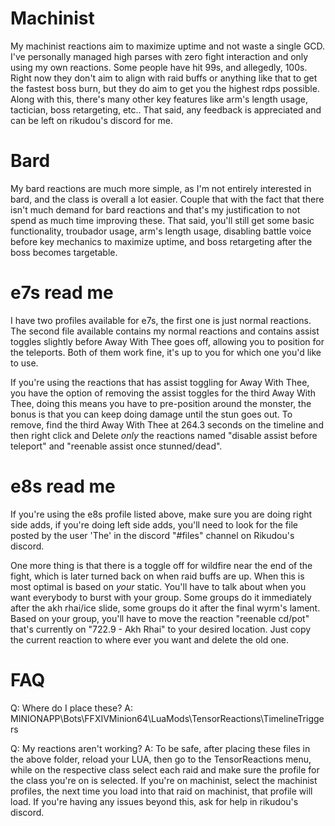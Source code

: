 # Machinist
My machinist reactions aim to maximize uptime and not waste a single GCD. I've personally managed high parses with zero fight interaction and only using my own reactions. Some people have hit 99s, and allegedly, 100s. Right now they don't aim to align with raid buffs or anything like that to get the fastest boss burn, but they do aim to get you the highest rdps possible. Along with this, there's many other key features like arm's length usage, tactician, boss retargeting, etc.. That said, any feedback is appreciated and can be left on rikudou's discord for me. 

# Bard
My bard reactions are much more simple, as I'm not entirely interested in bard, and the class is overall a lot easier. Couple that with the fact that there isn't much demand for bard reactions and that's my justification to not spend as much time improving these. That said, you'll still get some basic functionality, troubador usage, arm's length usage, disabling battle voice before key mechanics to maximize uptime, and boss retargeting after the boss becomes targetable. 

# e7s read me
I have two profiles available for e7s, the first one is just normal reactions. The second file available contains my normal reactions and contains assist toggles slightly before Away With Thee goes off, allowing you to position for the teleports. Both of them work fine, it's up to you for which one you'd like to use.

If you're using the reactions that has assist toggling for Away With Thee, you have the option of removing the assist toggles for the third Away With Thee, doing this means you have to pre-position around the monster, the bonus is that you can keep doing damage until the stun goes out. To remove, find the third Away With Thee at 264.3 seconds on the timeline and then right click and Delete *only* the reactions named "disable assist before teleport" and "reenable assist once stunned/dead".

# e8s read me
If you're using the e8s profile listed above, make sure you are doing right side adds, if you're doing left side adds, you'll need to look for the file posted by the user 'The' in the discord "#files" channel on Rikudou's discord.

One more thing is that there is a toggle off for wildfire near the end of the fight, which is later turned back on when raid buffs are up. When this is most optimal is based on *your* static. You'll have to talk about when you want everybody to burst with your group. Some groups do it immediately after the akh rhai/ice slide, some groups do it after the final wyrm's lament. Based on your group, you'll have to move the reaction "reenable cd/pot" that's currently on "722.9 - Akh Rhai" to your desired location. Just copy the current reaction to where ever you want and delete the old one.

# FAQ
Q: Where do I place these?
A: MINIONAPP\Bots\FFXIVMinion64\LuaMods\TensorReactions\TimelineTriggers

Q: My reactions aren't working?
A: To be safe, after placing these files in the above folder, reload your LUA, then go to the TensorReactions menu, while on the respective class select each raid and make sure the profile for the class you're on is selected. If you're on machinist, select the machinist profiles, the next time you load into that raid on machinist, that profile will load. If you're having any issues beyond this, ask for help in rikudou's discord.
